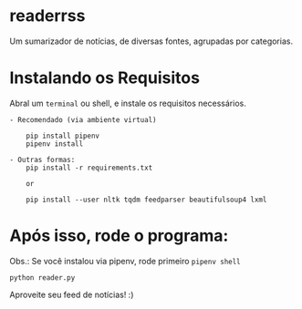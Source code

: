 # readerrss

Um sumarizador de notícias, de diversas fontes, agrupadas por categorias.


# Instalando os Requisitos

Abral um `terminal` ou shell, e instale os requisitos necessários.

    - Recomendado (via ambiente virtual)
        
        pip install pipenv
        pipenv install

    - Outras formas:
        pip install -r requirements.txt
        
        or
        
        pip install --user nltk tqdm feedparser beautifulsoup4 lxml

# Após isso, rode o programa:
    
Obs.: Se você instalou via pipenv, rode primeiro `pipenv shell`

    python reader.py



Aproveite seu feed de notícias! :)
